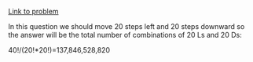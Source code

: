 [Link to problem](https://projecteuler.net/problem=15)

In this question we should move 20 steps left and 20 steps downward so the answer will be the total number of combinations of 20 Ls and 20 Ds:

40!/(20!*20!)=137,846,528,820

